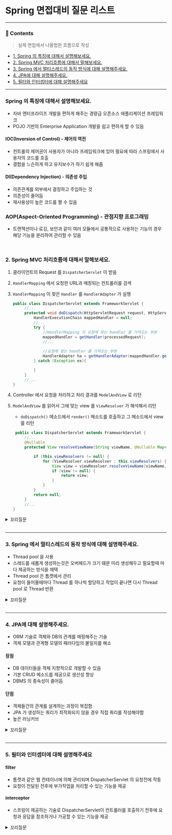 # Spring 면접대비 질문 리스트

<hr>

### 📄 Contents
> 실제 면접에서 나올법한 흐름으로 작성
- [1. Spring 의 특징에 대해서 설명해보세요.](#spring-의-특징에-대해서-설명해보세요)
- [2. Spring MVC 처리흐름에 대해서 말해보세요.](#2-spring-mvc-처리흐름에-대해서-말해보세요)
- [3. Spring 에서 멀티스레드의 동작 방식에 대해 설명해주세요.](#3-spring-에서-멀티스레드의-동작-방식에-대해-설명해주세요)
- [4. JPA에 대해 설명해주세요.](#4-jpa에-대해-설명해주세요)
- [5. 필터와 인터셉터에 대해 설명해주세요](#5-필터와-인터셉터에-대해-설명해주세요)
--- 

### Spring 의 특징에 대해서 설명해보세요.
- 자바 엔터프라이즈 개발을 편하게 해주는 경량급 오픈소스 애플리케이션 프레임워크
- POJO 기반의 Enterprise Application 개발을 쉽고 편하게 할 수 있음


#### IOC(Inversion of Control) - 제어의 역전
- 컨트롤의 제어권이 사용자가 아니라 프레임워크에 있어 필요에 따라 스프링에서 사용자의 코드를 호출
- 결합을 느슨하게 하고 유지보수가 하기 쉽게 해줌

#### DI(Dependency Injection) - 의존성 주입
- 의존관계를 외부에서 결정하고 주입하는 것
- 의존성이 줄어듬
- 재사용성이 높은 코드를 짤 수 있음

### AOP(Aspect-Oriented Programming) - 관점지향 프로그래밍
- 트랜잭션이나 로깅, 보안과 같이 여러 모듈에서 공통적으로 사용하는 기능의 경우 해당 기능을 분리하여 관리할 수 있음

<br>

### 2. Spring MVC 처리흐름에 대해서 말해보세요.
1. 클라이언트의 Request 를 `DispatcherServlet` 이 받음
2. `HandlerMapping` 에서 요청한 URL과 매칭되는 컨트롤러를 검색
3. `HandlerMapping` 이 찾은 `Handler` 를 `HandlerAdapter` 가 실행
   ```java
   public class DispatcherServlet extends FrameworkServlet {
        //...
        protected void doDispatch(HttpServletRequest request, HttpServletResponse response) throws Exception {
            HandlerExecutionChain mappedHandler = null;
            //...
            try {
                //HandlerMapping 이 요청에 맞는 handler 를 가져오는 부분
                mappedHandler = getHandler(processedRequest);
                //...
                
                //요청에 맞는 handler 를 가져오는 부분
                HandlerAdapter ha = getHandlerAdapter(mappedHandler.getHandler());
            } catch (Exception ex){
   
            }
        }
        //...
   }    
   ```

4. Controller 에서 요청을 처리하고 처리 결과를 `ModelAndView` 로 리턴
5. `ModelAndView` 를 읽어서 그에 맞는 view 를 `ViewResolver` 가 해석해서 리턴
    - `doDispatch()` 메소드에서 `render()` 메소드를 호출하고 그 메소드에서 view 를 리턴

   ```java
    public class DispatcherServlet extends FrameworkServlet {
        //...
        @Nullable
        protected View resolveViewName(String viewName, @Nullable Map<String, Object> model, Locale locale, HttpServletRequest request) throws Exception {

            if (this.viewResolvers != null) {
                for (ViewResolver viewResolver : this.viewResolvers) {
                    View view = viewResolver.resolveViewName(viewName, locale);
                    if (view != null) {
                        return view;
                    }
                }
            }
            return null;
        }
        //...
   }
   ```
   
<details>
<summary>꼬리질문</summary>
<div markdown="1">

### MVC 패턴에 대해 설명해주세요.
Model, View, Controller 를 구성요소로 개발하는 패턴

#### Model
- 데이터와 비즈니스 로직을 담당

#### View
- 사용자 인터페이스를 표현하고 데이터를 시각적으로 표현하는 역할

#### Controller
- 사용자의 입력을 처리하고 Model 과 View 를 연결하는 역할


</div>
</details>

<br>

---

### 3. Spring 에서 멀티스레드의 동작 방식에 대해 설명해주세요.
- Thread pool 을 사용
- 스레드를 새롭게 생성하는것은 오버헤드가 크기 떄문 미리 생성해두고 필요할때 마다 제공하는 방식을 채택
- Thread pool 은 톰캣에서 관리 
- 요청이 들어올때마다 Thread 를 하나씩 할당하고 작업이 끝나면 다시 Thread pool 로 Thread 반환

<details>
<summary>꼬리질문</summary>
<div markdown="1">

### DB Connection Pool 에 대해 설명해주세요.
DB Connection 을 획들할때는 다음과 같은 과정을 거침
1. DB 드라이버를 통해 Connection 을 조회
2. DB 드라이버는 DB 와 TCP/IP 커넥션을 연결(3-way-handshake)
3. DB 드라이버는 DB 에 인증 정보를 전달
4. DB 는 전달받은 인증정보로 인증을 완료하고 DB 세션을 생성
5. DB 는 Connection 생성이 완료되었다고 응답
6. DB 드라이버는 커넥션 객체를 클라이언트에 반환

- 이런 과정들은 시간도 오래걸리고 오버헤드가 큰 과정이므로 Connection Pool 이 어플리케이션 실행 시점에 Connection 을 일정 갯수만큼 생성
- 요청이 올때마다 하나씩 사용하고 사용후에는 Connection Pool 에 다시 반환

#### 장점 
- 서버당 최대 Connection 수를 제한함으로써 DB 를 보호할 수 있음   

<br>

### TCP/IP 통신에 대해 설명해주세요.
- 응용, 전송, 인터넷, 네트워크 접근의 4계층으로 구성
- 
> 응 전 인 네

#### TCP - 전송 제어 프로토콜
- TCP/IP 통신의 전송 계층에 해당
- 연결 지향 - 3 way handshake
- 데이터 전달 보증
- 순서 보장
- 신뢰 할 수 있음

<br>

### 3 way handshake 에 대해 설명해주세요.
1. 클라이언트가 서버에 SYN 을 보냄
2. 서버는 SYN 과 ACK 메세지를 클라이언트로 응답
3. 클라이언트는 메세지를 받고 ACK 메세지를 보냄
4. 서버로 데이터 전송

- 클라이언트와 서버 모두 연결되었음을 믿을 수 있다는 것이 특징
- 물리적으로 연결된 것이 아니라 논리적으로 연결되었음을 의미 

</div>
</details>

<br>

---

### 4. JPA에 대해 설명해주세요.
- ORM 기술로 객체와 DB의 관계를 매핑해주는 기술
- 객체 모델과 관계형 모델의 패러다임의 불일치를 해소

#### 장점 
- DB 데이터들을 객체 지향적으로 개발할 수 있음
- 기본 CRUD 메소드를 제공으로 생산성 향상
- DBMS 의 종속성이 줄어듬

#### 단점
- 객체들간의 관계를 설계하는 과정이 복잡함
- JPA 가 생성하는 쿼리가 최적화되지 않을 경우 직접 쿼리를 작성해야함
- 높은 러닝커브

<details>
<summary>꼬리질문</summary>
<div markdown="1">

### 영속성 컨텍스트에 대해 설명해주새요.
엔티티를 영구 저장하는 환경을 의미

#### 장점 
1. 1차 캐시
   - 영속성 컨텍스트에 엔티티를 저장한다음 조회 쿼리를 날리지 않고 객체를 조회할 수 있음
   - 만약 조회한 데이터가 1차 캐시에 없다면 DB 에서 조회해온 뒤 1차 캐시에 저장

2. 동일성 보장
   - 한 트랜잭션 내에서 같은 데이터를 여러번 읽어도 항상 같은 결과를 보장

3. 트랜잭션을 지원하는 쓰기 지연
   - 엔티티의 변경시 쓰기 지연 SQL 저장소에 변경 SQL 을 쌓고 트랜잭션 커밋시 SQL 실행 

4. 변경감지 Dirty Checking
   - 엔티티의 변경시 1차 캐시에 존재하는 해당 엔티티의 스냅샷과 비교하여 다를시 Update 쿼리를 날림

5. 지연 로딩
   - 연관된 객체조회시 영속성 컨텍스트에서 객체의 프록시 객체를 가져옴
   - `FetchType=EAGER` 를 사용시 프록시 객체가 아닌 원본 객체를 가져옴

<br> 



<br>

### JPA 에서 엔티티의 생명 주기에 대해 설명해주세요.

#### 비영속
- 영속성 컨텍스트와 전혀 관계가 없는 새로운 상태

#### 영속
- 영속성 컨텍스트에 관리되는 상태

#### 준영속
- 영속성 컨텍스트에 저장되었다가 분리된 상태

#### 삭제
- 삭제된 상태

</div>
</details>

<br>

---

### 5. 필터와 인터셉터에 대해 설명해주세요

#### filter
- 톰캣과 같은 웹 컨테이너에 의해 관리되며 DispatcherServlet 의 요청전에 작동
- 요청이 전달된 전후에 부가작업을 처리할 수 있는 기능을 제공

#### interceptor
- 스프링이 제공하는 기술로 DispatcherServlet이 컨트롤러를 호출하기 전후에 요청과 응답을 참조하거나 가공할 수 있는 기능을 제공

<details>
<summary>꼬리질문</summary>
<div markdown="1">

### Spring AOP에 대해 설명해 주세요.
- 관점지향 프로그래밍의 약자
 어플리케이션을 종단관점으로 보고 핵심 로직과 공통 로직을 분리하여 모듈화하는 프로그래밍 방식

### 주요용어

#### Aspect
- 애플리케이션에서 공통된 기능을 정의한 모듈

#### Target 
- Aspect 를 적용하는 곳

#### Advice 
- 관점의 구체적인 동작을 나타내는 메서드

#### JoinPoint
- 관점이 적용될 수 있는 지점을 의미
- Advice가 적용될 수 있는 위치, 메소드 실행, 생성자 호출, 필드 값 접근, static 메서드 접근 같은 프로그램 실행 중 지점을 나타냄

#### PointCut
- 조인 포인트의 부분 집합을 정의하는 표현식

<br>

</div>
</details>

<br>


<br>
<br>